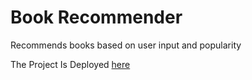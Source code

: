 # Book Recommender

Recommends books based on user input and popularity

The Project Is Deployed [here](https://book-recommender.onrender.com)
